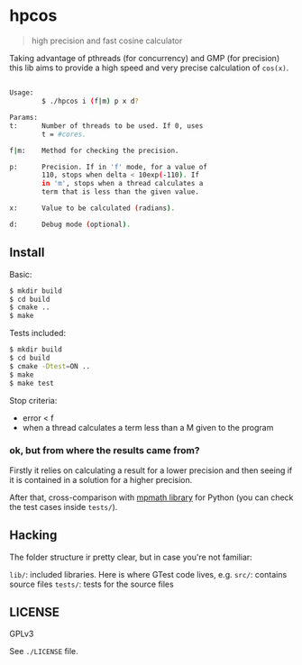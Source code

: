 # hpcos

> high precision and fast cosine calculator

Taking advantage of pthreads (for concurrency) and GMP (for precision) this lib aims to provide a high speed and very precise calculation of `cos(x)`.

##

```sh
Usage:
        $ ./hpcos i (f|m) p x d?

Params:
t:      Number of threads to be used. If 0, uses
        t = #cores.

f|m:    Method for checking the precision.  

p:      Precision. If in 'f' mode, for a value of
        110, stops when delta < 10exp(-110). If
        in 'm', stops when a thread calculates a
        term that is less than the given value.

x:      Value to be calculated (radians).

d:      Debug mode (optional).
```

## Install

Basic:

```sh
$ mkdir build
$ cd build
$ cmake ..
$ make
```

Tests included:

```sh
$ mkdir build
$ cd build
$ cmake -Dtest=ON ..
$ make
$ make test
```

Stop criteria: 
- error < f
- when a thread calculates a term less than a M given to the program


### ok, but from where the results came from?

Firstly it relies on calculating a result for a lower precision and then seeing if it is contained in a solution for a higher precision. 

After that, cross-comparison with [mpmath library](http://mpmath.org/) for Python (you can check the test cases inside `tests/`).

## Hacking

The folder structure ir pretty clear, but in case you're not familiar:

`lib/`: included libraries. Here is where GTest code lives, e.g.
`src/`: contains source files
`tests/`: tests for the source files

## LICENSE

GPLv3

See `./LICENSE` file.

